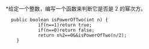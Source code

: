 *给定一个整数，编写一个函数来判断它是否是 2 的幂次方。
```
  public boolean isPowerOfTwo(int n) {
            if(n==1)return true;
            if(n==0)return false;
            return n%2==0&&isPowerOfTwo(n/2);
    }
```